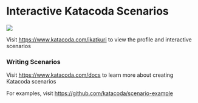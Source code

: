 # Interactive Katacoda Scenarios

[![](http://shields.katacoda.com/katacoda/ikatkuri/count.svg)](https://www.katacoda.com/ikatkuri "Get your profile on Katacoda.com")

Visit https://www.katacoda.com/ikatkuri to view the profile and interactive scenarios

### Writing Scenarios
Visit https://www.katacoda.com/docs to learn more about creating Katacoda scenarios

For examples, visit https://github.com/katacoda/scenario-example
